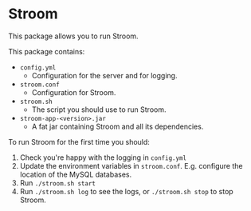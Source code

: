 # Stroom

This package allows you to run Stroom.

This package contains:
* `config.yml`
    * Configuration for the server and for logging. 
* `stroom.conf`
    * Configuration for Stroom. 
* `stroom.sh`
    * The script you should use to run Stroom.
* `stroom-app-<version>.jar`
    * A fat jar containing Stroom and all its dependencies.
    
    
To run Stroom for the first time you should:
1. Check you're happy with the logging in `config.yml`
2. Update the environment variables in `stroom.conf`. E.g. configure the location of the MySQL databases.
3. Run `./stroom.sh start`
4. Run `./stroom.sh log` to see the logs, or `./stroom.sh stop` to stop Stroom.